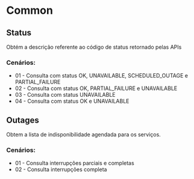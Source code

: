 # Common



## Status
Obtém a descrição referente ao código de status retornado pelas APIs

### Cenários:
* 01 - Consulta com status OK, UNAVAILABLE, SCHEDULED_OUTAGE e PARTIAL_FAILURE
* 02 - Consulta com status OK, PARTIAL_FAILURE e UNAVAILABLE
* 03 - Consulta com status UNAVAILABLE
* 04 - Consulta com status OK e UNAVAILABLE

## Outages
Obtem a lista de indisponibilidade agendada para os serviços.

### Cenários:

* 01 - Consulta interrupções parciais e completas
* 02 - Consulta interrupções completa

